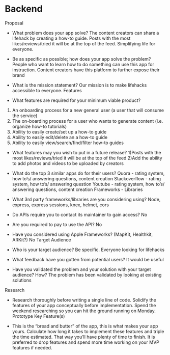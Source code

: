 # Backend

Proposal

- What problem does your app solve?
The content creators can share a lifehack by creating a how-to guide. Posts with the most likes/reviews/tried it will be at the top of the feed. Simplifying life for everyone.

- Be as specific as possible; how does your app solve the problem?
People who want to learn how to do something can use this app for instruction. Content creators have this platform to further expose their brand

- What is the mission statement?
Our mission is to make lifehacks accessible to everyone. 
Features

- What features are required for your minimum viable product?
1. An onboarding process for a new general user (a user that will consume the service)
2. The on-boarding process for a user who wants to generate content (i.e. organize how-to tutorials)
3. Ability to easily create/set up a how-to guide
4. Ability to easily edit/delete an a how-to guide
5. Ability to easily view/search/find/filter how-to guides

- What features may you wish to put in a future release?
1)Posts with the most likes/reviews/tried it will be at the top of the feed
2)Add the ability to add photos and videos to be uploaded by creators

- What do the top 3 similar apps do for their users?
Quora - rating system, how to’s/ answering questions, content creation
Stackoverflow -  rating system, how to’s/ answering question
Youtube -  rating system, how to’s/ answering questions, content creation
Frameworks - Libraries

- What 3rd party frameworks/libraries are you considering using?
Node, express, express sessions, knex, helmet, cors

- Do APIs require you to contact its maintainer to gain access?
No
- Are you required to pay to use the API?
No
- Have you considered using Apple Frameworks? (MapKit, Healthkit, ARKit?)
No
Target Audience

- Who is your target audience? Be specific.
Everyone looking for lifehacks

- What feedback have you gotten from potential users?
It would be useful

- Have you validated the problem and your solution with your target audience? How?
The problem has been validated by looking at existing solutions

Research

- Research thoroughly before writing a single line of code. Solidify the features of your app conceptually before implementation. Spend the weekend researching so you can hit the ground running on Monday.
Prototype Key Feature(s)

- This is the “bread and butter” of the app, this is what makes your app yours. Calculate how long it takes to implement these features and triple the time estimated. That way you’ll have plenty of time to finish. It is preferred to drop features and spend more time working on your MVP features if needed.


